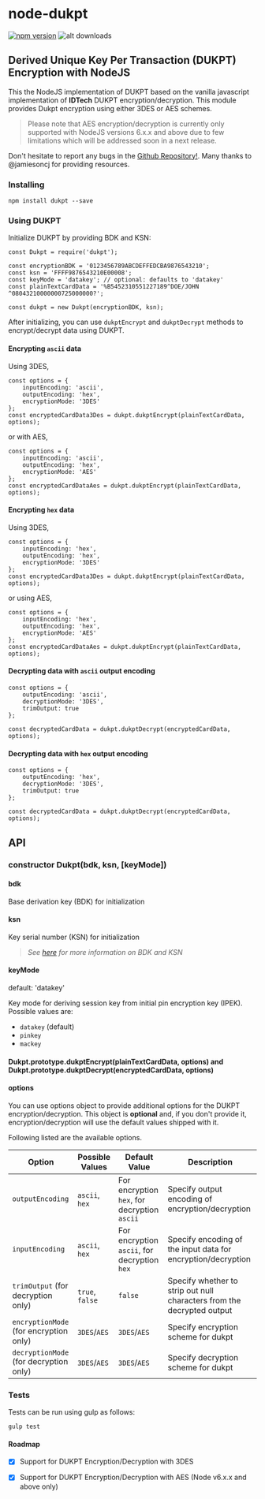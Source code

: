 # node-dukpt

[![npm version](https://badge.fury.io/js/dukpt.svg)](https://badge.fury.io/js/dukpt) ![alt downloads](https://img.shields.io/npm/dm/dukpt.svg?style=flat-square)

## Derived Unique Key Per Transaction (DUKPT) Encryption with NodeJS

This the NodeJS implementation of DUKPT based on the vanilla javascript implementation of **IDTech** DUKPT encryption/decryption. This module provides Dukpt encryption using either 3DES or AES schemes.

> Please note that AES encryption/decryption is currently only supported with NodeJS versions 6.x.x and above due to few limitations which will be addressed soon in a next release.

Don't hesitate to report any bugs in the [Github Repository!](https://github.com/dpjayasekara/node-dukpt). Many thanks to @jamiesoncj for providing resources.

### Installing

```
npm install dukpt --save
```
### Using DUKPT

Initialize DUKPT by providing BDK and KSN:

```
const Dukpt = require('dukpt');

const encryptionBDK = '0123456789ABCDEFFEDCBA9876543210';
const ksn = 'FFFF9876543210E00008';
const keyMode = 'datakey'; // optional: defaults to 'datakey'
const plainTextCardData = '%B5452310551227189^DOE/JOHN      ^08043210000000725000000?';

const dukpt = new Dukpt(encryptionBDK, ksn);
```
After initializing, you can use `dukptEncrypt` and `dukptDecrypt` methods to encrypt/decrypt data using DUKPT. 

#### Encrypting `ascii` data

Using 3DES,

```
const options = {
	inputEncoding: 'ascii', 
	outputEncoding: 'hex',
	encryptionMode: '3DES'
};
const encryptedCardData3Des = dukpt.dukptEncrypt(plainTextCardData, options);
```
or with AES,

```
const options = {
	inputEncoding: 'ascii', 
	outputEncoding: 'hex',
	encryptionMode: 'AES'
};
const encryptedCardDataAes = dukpt.dukptEncrypt(plainTextCardData, options);
```

#### Encrypting `hex` data

Using 3DES,

```
const options = {
	inputEncoding: 'hex',
	outputEncoding: 'hex',
	encryptionMode: '3DES'
};
const encryptedCardData3Des = dukpt.dukptEncrypt(plainTextCardData, options);
```
or using AES,

```
const options = {
	inputEncoding: 'hex',
	outputEncoding: 'hex',
	encryptionMode: 'AES'
};
const encryptedCardDataAes = dukpt.dukptEncrypt(plainTextCardData, options);
```

#### Decrypting data with `ascii` output encoding

```
const options = {
	outputEncoding: 'ascii',
	decryptionMode: '3DES',
	trimOutput: true
};

const decryptedCardData = dukpt.dukptDecrypt(encryptedCardData, options);
```
#### Decrypting data with `hex` output encoding

```
const options = {
	outputEncoding: 'hex',
	decryptionMode: '3DES',
	trimOutput: true
};

const decryptedCardData = dukpt.dukptDecrypt(encryptedCardData, options);
```

## API

### constructor Dukpt(bdk, ksn, [keyMode])

#### bdk

Base derivation key (BDK) for initialization

#### ksn

Key serial number (KSN) for initialization

> _See [here](https://en.wikipedia.org/wiki/Derived_unique_key_per_transaction) for more information on BDK and KSN_

#### keyMode
default: 'datakey'

Key mode for deriving session key from initial pin encryption key (IPEK). Possible values are:

- `datakey` (default)
- `pinkey`
- `mackey`

#### Dukpt.prototype.dukptEncrypt(plainTextCardData, options) and Dukpt.prototype.dukptDecrypt(encryptedCardData, options)

#### options

You can use options object to provide additional options for the DUKPT encryption/decryption. This object is **optional** and, if you don't provide it, encryption/decryption will use the default values shipped with it. 

Following listed are the available options.

Option | Possible Values | Default Value | Description
------------ | ------- | ------------- | --------------
`outputEncoding` | `ascii`, `hex` | For encryption `hex`, for decryption `ascii` | Specify output encoding of encryption/decryption
`inputEncoding` | `ascii`, `hex` | For encryption `ascii`, for decryption `hex` | Specify encoding of the input data for encryption/decryption
`trimOutput` (for decryption only) | `true`, `false` | `false` | Specify whether to strip out null characters from the decrypted output
`encryptionMode` (for encryption only) | `3DES`/`AES` | `3DES`/`AES` | Specify encryption scheme for dukpt
`decryptionMode` (for decryption only) | `3DES`/`AES` | `3DES`/`AES` | Specify decryption scheme for dukpt

### Tests
Tests can be run using gulp as follows:

```
gulp test
```

#### Roadmap

- [x] Support for DUKPT Encryption/Decryption with 3DES
- [x] Support for DUKPT Encryption/Decryption with AES (Node v6.x.x and above only)


